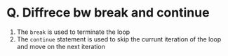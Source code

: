 # Q. Diffrece bw break and continue 
1. The `break` is used to terminate the loop 
2. The `continue` statement is used to skip the currunt iteration of the loop and move on the next iteration
